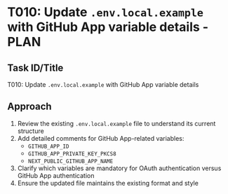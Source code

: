 # T010: Update `.env.local.example` with GitHub App variable details - PLAN

## Task ID/Title
T010: Update `.env.local.example` with GitHub App variable details

## Approach
1. Review the existing `.env.local.example` file to understand its current structure
2. Add detailed comments for GitHub App-related variables:
   - `GITHUB_APP_ID`
   - `GITHUB_APP_PRIVATE_KEY_PKCS8`
   - `NEXT_PUBLIC_GITHUB_APP_NAME`
3. Clarify which variables are mandatory for OAuth authentication versus GitHub App authentication
4. Ensure the updated file maintains the existing format and style